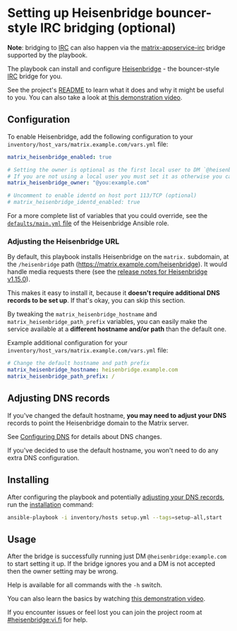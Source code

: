# Setting up Heisenbridge bouncer-style IRC bridging (optional)

**Note**: bridging to [IRC](https://en.wikipedia.org/wiki/Internet_Relay_Chat) can also happen via the [matrix-appservice-irc](configuring-playbook-bridge-appservice-irc.md) bridge supported by the playbook.

The playbook can install and configure [Heisenbridge](https://github.com/hifi/heisenbridge) - the bouncer-style [IRC](https://en.wikipedia.org/wiki/Internet_Relay_Chat) bridge for you.

See the project's [README](https://github.com/hifi/heisenbridge/blob/master/README.md) to learn what it does and why it might be useful to you. You can also take a look at [this demonstration video](https://www.youtube.com/watch?v=nQk1Bp4tk4I).

## Configuration

To enable Heisenbridge, add the following configuration to your `inventory/host_vars/matrix.example.com/vars.yml` file:

```yaml
matrix_heisenbridge_enabled: true

# Setting the owner is optional as the first local user to DM `@heisenbridge:example.com` will be made the owner.
# If you are not using a local user you must set it as otherwise you can't DM it at all.
matrix_heisenbridge_owner: "@you:example.com"

# Uncomment to enable identd on host port 113/TCP (optional)
# matrix_heisenbridge_identd_enabled: true
```

For a more complete list of variables that you could override, see the [`defaults/main.yml` file](../roles/custom/matrix-bridge-heisenbridge/defaults/main.yml) of the Heisenbridge Ansible role.

### Adjusting the Heisenbridge URL

By default, this playbook installs Heisenbridge on the `matrix.` subdomain, at the `/heisenbridge` path (https://matrix.example.com/heisenbridge). It would handle media requests there (see the [release notes for Heisenbridge v1.15.0](https://github.com/hifi/heisenbridge/releases/tag/v1.15.0)).

This makes it easy to install it, because it **doesn't require additional DNS records to be set up**. If that's okay, you can skip this section.

By tweaking the `matrix_heisenbridge_hostname` and `matrix_heisenbridge_path_prefix` variables, you can easily make the service available at a **different hostname and/or path** than the default one.

Example additional configuration for your `inventory/host_vars/matrix.example.com/vars.yml` file:

```yaml
# Change the default hostname and path prefix
matrix_heisenbridge_hostname: heisenbridge.example.com
matrix_heisenbridge_path_prefix: /
```

## Adjusting DNS records

If you've changed the default hostname, **you may need to adjust your DNS** records to point the Heisenbridge domain to the Matrix server.

See [Configuring DNS](configuring-dns.md) for details about DNS changes.

If you've decided to use the default hostname, you won't need to do any extra DNS configuration.

## Installing

After configuring the playbook and potentially [adjusting your DNS records](#adjusting-dns-records), run the [installation](installing.md) command:

<!-- NOTE: let this conservative command run (instead of install-all) to make it clear that failure of the command means something is clearly broken. -->
```sh
ansible-playbook -i inventory/hosts setup.yml --tags=setup-all,start
```

## Usage

After the bridge is successfully running just DM `@heisenbridge:example.com` to start setting it up. If the bridge ignores you and a DM is not accepted then the owner setting may be wrong.

Help is available for all commands with the `-h` switch.

You can also learn the basics by watching [this demonstration video](https://www.youtube.com/watch?v=nQk1Bp4tk4I).

If you encounter issues or feel lost you can join the project room at [#heisenbridge:vi.fi](https://matrix.to/#/#heisenbridge:vi.fi) for help.
